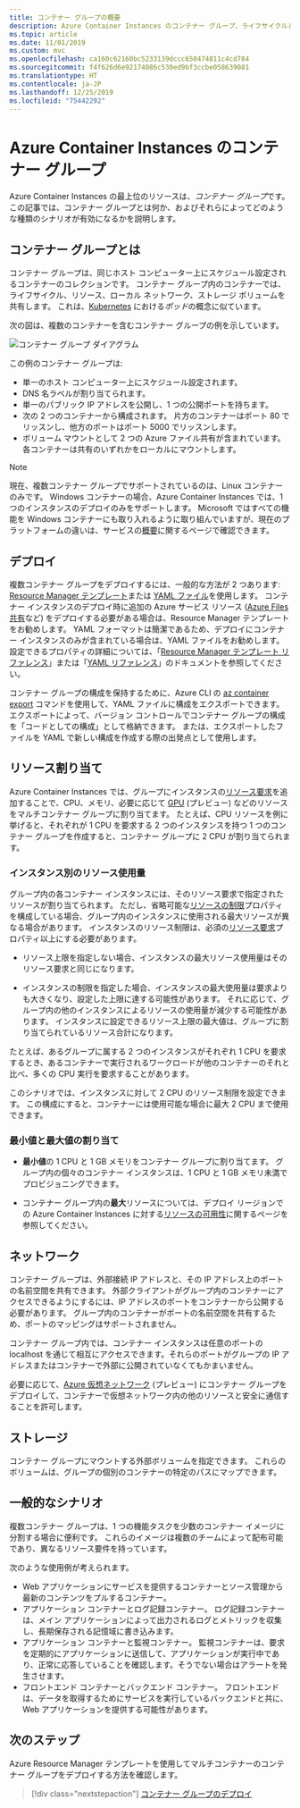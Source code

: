 ```yaml
---
title: コンテナー グループの概要
description: Azure Container Instances のコンテナー グループ、ライフサイクルとリソース (ストレージやネットワークなど) を共有するインスタンスのコレクションについて学習します
ms.topic: article
ms.date: 11/01/2019
ms.custom: mvc
ms.openlocfilehash: ca160c62160bc5233139dccc650474811c4cd784
ms.sourcegitcommit: f4f626d6e92174086c530ed9bf3ccbe058639081
ms.translationtype: HT
ms.contentlocale: ja-JP
ms.lasthandoff: 12/25/2019
ms.locfileid: "75442292"
---
```

# <a name="container-groups-in-azure-container-instances"></a>Azure Container Instances のコンテナー グループ

Azure Container Instances の最上位のリソースは、*コンテナー グループ*です。 この記事では、コンテナー グループとは何か、およびそれらによってどのような種類のシナリオが有効になるかを説明します。

## <a name="what-is-a-container-group"></a>コンテナー グループとは

コンテナー グループは、同じホスト コンピューター上にスケジュール設定されるコンテナーのコレクションです。 コンテナー グループ内のコンテナーでは、ライフサイクル、リソース、ローカル ネットワーク、ストレージ ボリュームを共有します。 これは、[Kubernetes][kubernetes-pod] における*ポッド*の概念に似ています。

次の図は、複数のコンテナーを含むコンテナー グループの例を示しています。

![コンテナー グループ ダイアグラム][container-groups-example]

この例のコンテナー グループは:

* 単一のホスト コンピューター上にスケジュール設定されます。
* DNS 名ラベルが割り当てられます。
* 単一のパブリック IP アドレスを公開し、1 つの公開ポートを持ちます。
* 次の 2 つのコンテナーから構成されます。 片方のコンテナーはポート 80 でリッスンし、他方のポートはポート 5000 でリッスンします。
* ボリューム マウントとして 2 つの Azure ファイル共有が含まれています。各コンテナーは共有のいずれかをローカルにマウントします。

> [!NOTE]
> 現在、複数コンテナー グループでサポートされているのは、Linux コンテナーのみです。 Windows コンテナーの場合、Azure Container Instances では、1 つのインスタンスのデプロイのみをサポートします。 Microsoft ではすべての機能を Windows コンテナーにも取り入れるように取り組んでいますが、現在のプラットフォームの違いは、サービスの[概要](container-instances-overview.md#linux-and-windows-containers)に関するページで確認できます。

## <a name="deployment"></a>デプロイ

複数コンテナー グループをデプロイするには、一般的な方法が 2 つあります: [Resource Manager テンプレート][resource-manager template]または [YAML ファイル][yaml-file]を使用します。 コンテナー インスタンスのデプロイ時に追加の Azure サービス リソース ([Azure Files 共有][azure-files]など) をデプロイする必要がある場合は、Resource Manager テンプレートをお勧めします。 YAML フォーマットは簡潔であるため、デプロイにコンテナー インスタンスのみが含まれている場合は、YAML ファイルをお勧めします。 設定できるプロパティの詳細については、「[Resource Manager テンプレート リファレンス](/azure/templates/microsoft.containerinstance/containergroups)」または「[YAML リファレンス](container-instances-reference-yaml.md)」のドキュメントを参照してください。

コンテナー グループの構成を保持するために、Azure CLI の [az container export][az-container-export] コマンドを使用して、YAML ファイルに構成をエクスポートできます。 エクスポートによって、バージョン コントロールでコンテナー グループの構成を「コードとしての構成」として格納できます。 または、エクスポートしたファイルを YAML で新しい構成を作成する際の出発点として使用します。



## <a name="resource-allocation"></a>リソース割り当て

Azure Container Instances では、グループにインスタンスの[リソース要求][resource-requests]を追加することで、CPU、メモリ、必要に応じて [GPU][gpus] (プレビュー) などのリソースをマルチコンテナー グループに割り当てます。 たとえば、CPU リソースを例に挙げると、それぞれが 1 CPU を要求する 2 つのインスタンスを持つ 1 つのコンテナー グループを作成すると、コンテナー グループに 2 CPU が割り当てられます。

### <a name="resource-usage-by-instances"></a>インスタンス別のリソース使用量

グループ内の各コンテナー インスタンスには、そのリソース要求で指定されたリソースが割り当てられます。 ただし、省略可能な[リソースの制限][resource-limits]プロパティを構成している場合、グループ内のインスタンスに使用される最大リソースが異なる場合があります。 インスタンスのリソース制限は、必須の[リソース要求][resource-requests]プロパティ以上にする必要があります。

* リソース上限を指定しない場合、インスタンスの最大リソース使用量はそのリソース要求と同じになります。

* インスタンスの制限を指定した場合、インスタンスの最大使用量は要求よりも大きくなり、設定した上限に達する可能性があります。 それに応じて、グループ内の他のインスタンスによるリソースの使用量が減少する可能性があります。 インスタンスに設定できるリソース上限の最大値は、グループに割り当てられているリソース合計になります。
    
たとえば、あるグループに属する 2 つのインスタンスがそれぞれ 1 CPU を要求するとき、あるコンテナーで実行されるワークロードが他のコンテナーのそれと比べ、多くの CPU 実行を要求することがあります。

このシナリオでは、インスタンスに対して 2 CPU のリソース制限を設定できます。 この構成にすると、コンテナーには使用可能な場合に最大 2 CPU まで使用できます。

### <a name="minimum-and-maximum-allocation"></a>最小値と最大値の割り当て

* **最小値**の 1 CPU と 1 GB メモリをコンテナー グループに割り当てます。 グループ内の個々のコンテナー インスタンスは、1 CPU と 1 GB メモリ未満でプロビジョニングできます。 

* コンテナー グループ内の**最大**リソースについては、デプロイ リージョンでの Azure Container Instances に対する[リソースの可用性][region-availability]に関するページを参照してください。

## <a name="networking"></a>ネットワーク

コンテナー グループは、外部接続 IP アドレスと、その IP アドレス上のポートの名前空間を共有できます。 外部クライアントがグループ内のコンテナーにアクセスできるようにするには、IP アドレスのポートをコンテナーから公開する必要があります。 グループ内のコンテナーがポートの名前空間を共有するため、ポートのマッピングはサポートされません。 

コンテナー グループ内では、コンテナー インスタンスは任意のポートの localhost を通じて相互にアクセスできます。それらのポートがグループの IP アドレスまたはコンテナーで外部に公開されていなくてもかまいません。

必要に応じて、[Azure 仮想ネットワーク][virtual-network] (プレビュー) にコンテナー グループをデプロイして、コンテナーで仮想ネットワーク内の他のリソースと安全に通信することを許可します。

## <a name="storage"></a>ストレージ

コンテナー グループにマウントする外部ボリュームを指定できます。 これらのボリュームは、グループの個別のコンテナーの特定のパスにマップできます。

## <a name="common-scenarios"></a>一般的なシナリオ

複数コンテナー グループは、1 つの機能タスクを少数のコンテナー イメージに分割する場合に便利です。 これらのイメージは複数のチームによって配布可能であり、異なるリソース要件を持っています。

次のような使用例が考えられます。

* Web アプリケーションにサービスを提供するコンテナーとソース管理から最新のコンテンツをプルするコンテナー。
* アプリケーション コンテナーとログ記録コンテナー。 ログ記録コンテナーは、メイン アプリケーションによって出力されるログとメトリックを収集し、長期保存される記憶域に書き込みます。
* アプリケーション コンテナーと監視コンテナー。 監視コンテナーは、要求を定期的にアプリケーションに送信して、アプリケーションが実行中であり、正常に応答していることを確認します。そうでない場合はアラートを発生させます。
* フロントエンド コンテナーとバックエンド コンテナー。 フロントエンドは、データを取得するためにサービスを実行しているバックエンドと共に、Web アプリケーションを提供する可能性があります。 

## <a name="next-steps"></a>次のステップ

Azure Resource Manager テンプレートを使用してマルチコンテナーのコンテナー グループをデプロイする方法を確認します。

> [!div class="nextstepaction"]
> [コンテナー グループのデプロイ][resource-manager template]

<!-- IMAGES -->
[container-groups-example]: ./media/container-instances-container-groups/container-groups-example.png

<!-- LINKS - External -->
[dcos-pod]: https://dcos.io/docs/1.10/deploying-services/pods/
[kubernetes-pod]: https://kubernetes.io/docs/concepts/workloads/pods/pod/

<!-- LINKS - Internal -->
[resource-manager template]: container-instances-multi-container-group.md
[yaml-file]: container-instances-multi-container-yaml.md
[region-availability]: container-instances-region-availability.md
[resource-requests]: /rest/api/container-instances/containergroups/createorupdate#resourcerequests
[resource-limits]: /rest/api/container-instances/containergroups/createorupdate#resourcelimits
[resource-requirements]: /rest/api/container-instances/containergroups/createorupdate#resourcerequirements
[azure-files]: container-instances-volume-azure-files.md
[virtual-network]: container-instances-vnet.md
[gpus]: container-instances-gpu.md
[az-container-export]: /cli/azure/container#az-container-export
